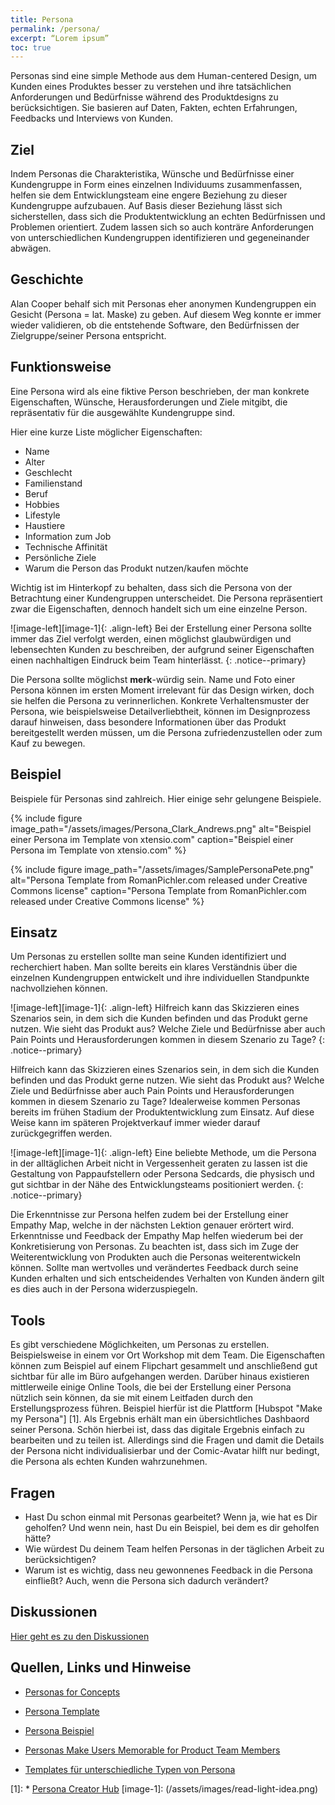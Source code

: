```yaml
---
title: Persona
permalink: /persona/
excerpt: “Lorem ipsum”
toc: true
---
```



Personas sind eine simple Methode aus dem Human-centered Design, um Kunden eines Produktes besser zu verstehen und ihre tatsächlichen Anforderungen und Bedürfnisse während des Produktdesigns zu berücksichtigen. Sie basieren auf Daten, Fakten, echten Erfahrungen, Feedbacks und Interviews von Kunden. 

## Ziel
Indem Personas die Charakteristika, Wünsche und Bedürfnisse einer Kundengruppe in Form eines einzelnen Individuums zusammenfassen, helfen sie dem Entwicklungsteam eine engere Beziehung zu dieser Kundengruppe aufzubauen. Auf Basis dieser Beziehung lässt sich sicherstellen, dass sich die Produktentwicklung an echten Bedürfnissen und Problemen orientiert.
Zudem lassen sich so auch konträre Anforderungen von unterschiedlichen Kundengruppen identifizieren und gegeneinander abwägen.

## Geschichte 
Alan Cooper behalf sich mit Personas eher anonymen Kundengruppen ein Gesicht (Persona = lat. Maske) zu geben. Auf diesem Weg konnte er immer wieder validieren, ob die entstehende Software, den Bedürfnissen der Zielgruppe/seiner Persona entspricht. 

## Funktionsweise
Eine Persona wird als eine fiktive Person beschrieben, der man konkrete Eigenschaften, Wünsche, Herausforderungen und Ziele mitgibt, die repräsentativ für die ausgewählte Kundengruppe sind.

Hier eine kurze Liste möglicher Eigenschaften: 

* Name
* Alter
* Geschlecht
* Familienstand
* Beruf
* Hobbies
* Lifestyle
* Haustiere
* Information zum Job
* Technische Affinität
* Persönliche Ziele
* Warum die Person das Produkt nutzen/kaufen möchte

Wichtig ist im Hinterkopf zu behalten, dass sich die Persona von der Betrachtung einer Kundengruppen unterscheidet. 
Die Persona repräsentiert zwar die Eigenschaften, dennoch handelt sich um eine einzelne Person. 


![image-left][image-1]{: .align-left}
Bei der Erstellung einer Persona sollte immer das Ziel verfolgt werden, 
einen möglichst glaubwürdigen und lebensechten Kunden zu beschreiben, der aufgrund seiner Eigenschaften einen nachhaltigen Eindruck beim Team hinterlässt.
{: .notice--primary}

 
Die Persona sollte möglichst **merk**-würdig sein. Name und Foto einer Persona können im ersten Moment irrelevant für das Design wirken, 
doch sie helfen die Persona zu verinnerlichen. Konkrete Verhaltensmuster der Persona, wie beispielsweise Detailverliebtheit, können im Designprozess darauf hinweisen, 
dass besondere Informationen über das Produkt bereitgestellt werden müssen, um die Persona zufriedenzustellen oder zum Kauf zu bewegen. 

## Beispiel
Beispiele für Personas sind zahlreich. Hier einige sehr gelungene Beispiele.

{% include figure image_path="/assets/images/Persona_Clark_Andrews.png" alt="Beispiel einer Persona im Template von xtensio.com" caption="Beispiel einer Persona im Template von xtensio.com" %} 

{% include figure image_path="/assets/images/SamplePersonaPete.png" alt="Persona Template from RomanPichler.com released under Creative Commons license" caption="Persona Template from RomanPichler.com released under Creative Commons license" %}

## Einsatz

Um Personas zu erstellen sollte man seine Kunden identifiziert und recherchiert haben. 
Man sollte bereits ein klares Verständnis über die einzelnen Kundengruppen entwickelt und ihre individuellen Standpunkte nachvollziehen können. 

![image-left][image-1]{: .align-left}
Hilfreich kann das Skizzieren eines Szenarios sein, in dem sich die Kunden befinden und das Produkt gerne nutzen.
Wie sieht das Produkt aus? Welche Ziele und Bedürfnisse aber auch Pain Points und Herausforderungen kommen in diesem Szenario zu Tage?
{: .notice--primary}

Hilfreich kann das Skizzieren eines Szenarios sein, in dem sich die Kunden befinden und das Produkt gerne nutzen.
Wie sieht das Produkt aus? Welche Ziele und Bedürfnisse aber auch Pain Points und Herausforderungen kommen in diesem Szenario zu Tage?
Idealerweise kommen Personas bereits im frühen Stadium der Produktentwicklung zum Einsatz. Auf diese Weise kann im späteren Projektverkauf immer wieder darauf zurückgegriffen werden.

![image-left][image-1]{: .align-left}
Eine beliebte Methode, um die Persona in der alltäglichen Arbeit nicht in Vergessenheit geraten zu lassen ist die Gestaltung von Pappaufstellern oder Persona Sedcards, 
die physisch und gut sichtbar in der Nähe des Entwicklungsteams positioniert werden.
{: .notice--primary}


Die Erkenntnisse zur Persona helfen zudem bei der Erstellung einer Empathy Map, welche in der nächsten Lektion genauer erörtert wird. Erkenntnisse und Feedback der Empathy Map helfen wiederum bei der Konkretisierung von Personas.
Zu beachten ist, dass sich im Zuge der Weiterentwicklung von Produkten auch die Personas weiterentwickeln können. Sollte man wertvolles und verändertes Feedback durch seine Kunden erhalten und sich entscheidendes Verhalten von Kunden ändern gilt es dies auch in der Persona widerzuspiegeln.

## Tools
Es gibt verschiedene Möglichkeiten, um Personas zu erstellen. Beispielsweise in einem vor Ort Workshop mit dem Team. 
Die Eigenschaften können zum Beispiel auf einem Flipchart gesammelt und anschließend gut sichtbar für alle im Büro aufgehangen werden.
Darüber hinaus existieren mittlerweile einige Online Tools, die bei der Erstellung einer Persona nützlich sein können, 
da sie mit einem Leitfaden durch den Erstellungsprozess führen. Beispiel hierfür ist die Plattform [Hubspot "Make my Persona"] [1]. 
Als Ergebnis erhält man ein übersichtliches Dashbaord seiner Persona. Schön hierbei ist, dass das digitale Ergebnis einfach zu bearbeiten und zu teilen ist. 
Allerdings sind die Fragen und damit die Details der Persona nicht individualisierbar und der Comic-Avatar hilft nur bedingt, die Persona als echten Kunden wahrzunehmen.

## Fragen
* Hast Du schon einmal mit Personas gearbeitet? Wenn ja, wie hat es Dir geholfen? Und wenn nein, hast Du ein Beispiel, bei dem es dir geholfen hätte?
* Wie würdest Du deinem Team helfen Personas in der täglichen Arbeit zu berücksichtigen?
* Warum ist es wichtig, dass neu gewonnenes Feedback in die Persona einfließt? Auch, wenn die Persona sich dadurch verändert?

## Diskussionen
[Hier geht es zu den Diskussionen]()

## Quellen, Links und Hinweise
* [Personas for Concepts](https://challenges.openideo.com/blog/personas-for-concepts)
* [Persona Template](https://www.romanpichler.com/tools/the-persona-template)
* [Persona Beispiel](https://www.romanpichler.com/blog/persona-template-for-agile-product-management/)
* [Personas Make Users Memorable for Product Team Members](https://www.nngroup.com/articles/persona/)

* [Templates für unterschiedliche Typen von Persona](https://xtensio.com/user-persona/)

[1]: * [Persona Creator Hub](https://www.hubspot.de/make-my-persona)
[image-1]:	(/assets/images/read-light-idea.png)
